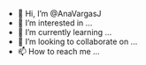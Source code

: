 - 👋 Hi, I’m @AnaVargasJ
- 👀 I’m interested in ...
- 🌱 I’m currently learning ...
- 💞️ I’m looking to collaborate on ...
- 📫 How to reach me ...

<!---
AnaVargasJ/AnaVargasJ is a ✨ special ✨ repository because its `README.md` (this file) appears on your GitHub profile.
You can click the Preview link to take a look at your changes.
--->
